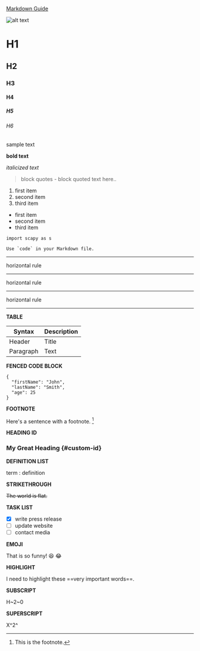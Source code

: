 [Markdown Guide](https://markdownguide.org/cheat-sheet/)

![alt text](https://imgs.search.brave.com/MKPtiPMvHuN6RuGWp81rmN8XUk-t-O8VYGUl90lDLso/rs:fit:500:0:0/g:ce/aHR0cHM6Ly9jZG4u/cGl4YWJheS5jb20v/cGhvdG8vMjAxNy8x/MS8xNi8wOS8zMi9t/YXRyaXgtMjk1Mzg2/OV82NDAuanBn)

# H1
## H2
### H3
#### H4
##### H5
###### H6

sample text

**bold text**

*italicized text*

> block quotes -
> block quoted text
> here..

1. first item
2. second item
3. third item

- first item
- second item
- third item

`import scapy as s`

``Use `code` in your Markdown file.``

*** 

horizontal rule

--- 

horizontal rule

___ 

horizontal rule

___

**TABLE**

| Syntax | Description |
| ----------- | ----------- |
| Header | Title |
| Paragraph | Text |

**FENCED CODE BLOCK**

```
{
  "firstName": "John",
  "lastName": "Smith",
  "age": 25
}
```

**FOOTNOTE**

Here's a sentence with a footnote. [^1]

[^1]: This is the footnote.

**HEADING ID**

### My Great Heading {#custom-id}

**DEFINITION LIST**

term
: definition

**STRIKETHROUGH**

~~The world is flat.~~

**TASK LIST**

- [x] write press release
- [ ] update website
- [ ] contact media

**EMOJI**

That is so funny! :laughing: :joy:

**HIGHLIGHT**

I need to highlight these ==very important words==.

**SUBSCRIPT**

H~2~0

**SUPERSCRIPT**

X^2^

